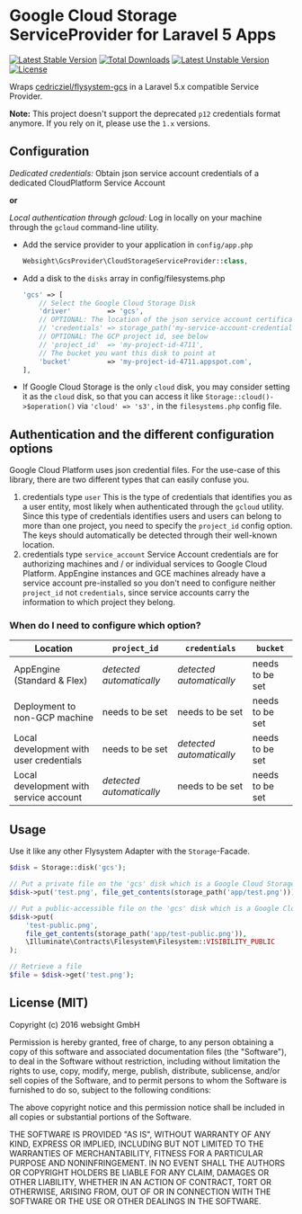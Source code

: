 # Google Cloud Storage ServiceProvider for Laravel 5 Apps

[![Latest Stable Version](https://poser.pugx.org/websight/l5-google-cloud-storage/v/stable)](https://packagist.org/packages/websight/l5-google-cloud-storage) [![Total Downloads](https://poser.pugx.org/websight/l5-google-cloud-storage/downloads)](https://packagist.org/packages/websight/l5-google-cloud-storage) [![Latest Unstable Version](https://poser.pugx.org/websight/l5-google-cloud-storage/v/unstable)](https://packagist.org/packages/websight/l5-google-cloud-storage) [![License](https://poser.pugx.org/websight/l5-google-cloud-storage/license)](https://packagist.org/packages/websight/l5-google-cloud-storage)

Wraps [cedricziel/flysystem-gcs](https://github.com/cedricziel/flysystem-gcs) in a Laravel 5.x
compatible Service Provider.

**Note:**
This project doesn't support the deprecated `p12` credentials format anymore.
If you rely on it, please use the `1.x` versions.

## Configuration

*Dedicated credentials:* Obtain json service account credentials of a dedicated CloudPlatform Service Account

**or**

*Local authentication through gcloud:* Log in locally on your machine through the `gcloud` command-line
utility.

* Add the service provider to your application in ``config/app.php``
   ```php
   Websight\GcsProvider\CloudStorageServiceProvider::class,
   ```
   
* Add a disk to the `disks` array in config/filesystems.php
  ```php
  'gcs' => [
      // Select the Google Cloud Storage Disk
      'driver'         => 'gcs',
      // OPTIONAL: The location of the json service account certificate, see below
      // 'credentials' => storage_path('my-service-account-credentials.json'),
      // OPTIONAL: The GCP project id, see below
      // 'project_id'  => 'my-project-id-4711',
      // The bucket you want this disk to point at
      'bucket'         => 'my-project-id-4711.appspot.com',
  ],
  ```
   
* If Google Cloud Storage is the only `cloud` disk, you may consider
  setting it as the `cloud` disk, so that you can access it like
  `Storage::cloud()->$operation()` via `'cloud' => 's3',` in the `filesystems.php`
  config file.
   
## Authentication and the different configuration options

Google Cloud Platform uses json credential files. For the use-case of this library,
there are two different types that can easily confuse you.

1. credentials type `user`
   This is the type of credentials that identifies you as a user entity,
   most likely when authenticated through the `gcloud` utility.
   Since this type of credentials identifies users and users can belong
   to more than one project, you need to specify the `project_id` config option.
   The keys should automatically be detected through their well-known location.
2. credentials type `service_account`
   Service Account credentials are for authorizing machines and / or individual
   services to Google Cloud Platform. AppEngine instances and GCE machines
   already have a service account pre-installed so you don't need to configure
   neither `project_id` not `credentials`, since service accounts carry the information
   to which project they belong.

### When do I need to configure which option?

| Location                                | `project_id`             | `credentials`            | `bucket`        |
|-----------------------------------------|--------------------------|--------------------------|-----------------|
| AppEngine (Standard & Flex)             | *detected automatically* | *detected automatically* | needs to be set |
| Deployment to non-GCP machine           | needs to be set          | needs to be set          | needs to be set |
| Local development with user credentials | needs to be set          | *detected automatically* | needs to be set |
| Local development with service account  | *detected automatically* | needs to be set          | needs to be set |

## Usage

Use it like any other Flysystem Adapter with the ``Storage``-Facade.

```php
$disk = Storage::disk('gcs');

// Put a private file on the 'gcs' disk which is a Google Cloud Storage bucket
$disk->put('test.png', file_get_contents(storage_path('app/test.png')));

// Put a public-accessible file on the 'gcs' disk which is a Google Cloud Storage bucket
$disk->put(
    'test-public.png',
    file_get_contents(storage_path('app/test-public.png')),
    \Illuminate\Contracts\Filesystem\Filesystem::VISIBILITY_PUBLIC
);

// Retrieve a file
$file = $disk->get('test.png');
```

## License (MIT)

Copyright (c) 2016 websight GmbH

Permission is hereby granted, free of charge, to any person obtaining a copy
of this software and associated documentation files (the "Software"), to deal
in the Software without restriction, including without limitation the rights
to use, copy, modify, merge, publish, distribute, sublicense, and/or sell
copies of the Software, and to permit persons to whom the Software is
furnished to do so, subject to the following conditions:

The above copyright notice and this permission notice shall be included in
all copies or substantial portions of the Software.

THE SOFTWARE IS PROVIDED "AS IS", WITHOUT WARRANTY OF ANY KIND, EXPRESS OR
IMPLIED, INCLUDING BUT NOT LIMITED TO THE WARRANTIES OF MERCHANTABILITY,
FITNESS FOR A PARTICULAR PURPOSE AND NONINFRINGEMENT.  IN NO EVENT SHALL THE
AUTHORS OR COPYRIGHT HOLDERS BE LIABLE FOR ANY CLAIM, DAMAGES OR OTHER
LIABILITY, WHETHER IN AN ACTION OF CONTRACT, TORT OR OTHERWISE, ARISING FROM,
OUT OF OR IN CONNECTION WITH THE SOFTWARE OR THE USE OR OTHER DEALINGS IN
THE SOFTWARE.
